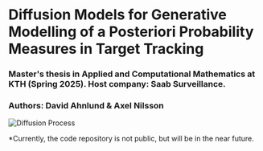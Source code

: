 # Diffusion Models for Generative Modelling of a Posteriori Probability Measures in Target Tracking
### Master's thesis in Applied and Computational Mathematics at KTH (Spring 2025). Host company: Saab Surveillance.
### Authors: David Ahnlund & Axel Nilsson

![Diffusion Process](https://github.com/Diffusion-VT25/.github/blob/main/diffusionprocess_comp.gif?raw=true)

*Currently, the code repository is not public, but will be in the near future.
